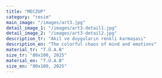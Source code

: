 ```yaml
---
title: "MECZUP"
category: "resim"
main_image: "/images/art3.jpg"
detail_image_1: "/images/art3-detail1.jpg"
detail_image_2: "/images/art3-detail2.jpg"
description_tr: "Akıl ve duyguların renkli karmaşası"
description_en: "The colorful chaos of mind and emotions"
material_tr: "T.Ü.A.B"
size_tr: "80x100, 2025"
material_en: "T.Ü.A.B"
size_en: "80x100, 2025"
---
```

